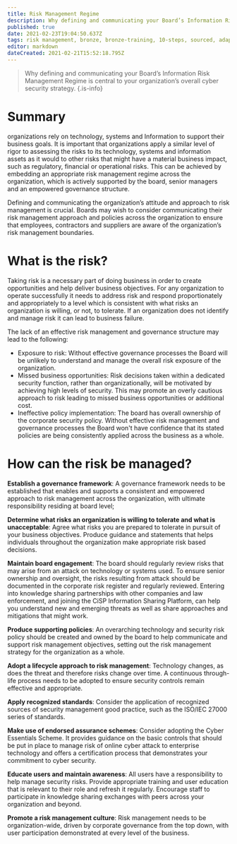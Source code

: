 ```yaml
---
title: Risk Management Regime
description: Why defining and communicating your Board’s Information Risk Management Regime is central to your organization’s overall cyber security strategy.
published: true
date: 2021-02-23T19:04:50.637Z
tags: risk management, bronze, bronze-training, 10-steps, sourced, adapted
editor: markdown
dateCreated: 2021-02-21T15:52:18.795Z
---
```


> Why defining and communicating your Board’s Information Risk Management Regime is central to your organization’s overall cyber security strategy.
{.is-info}


# Summary
organizations rely on technology, systems and Information to support their business goals. It is important that organizations apply a similar level of rigor to assessing the risks to its technology, systems and information assets as it would to other risks that might have a material business impact, such as regulatory, financial or operational risks. This can be achieved by embedding an appropriate risk management regime across the organization, which is actively supported by the board, senior managers and an empowered governance structure.

Defining and communicating the organization’s attitude and approach to risk management is crucial. Boards may wish to consider communicating their risk management approach and policies across the organization to ensure that employees, contractors and suppliers are aware of the organization’s risk management boundaries.

# What is the risk?
Taking risk is a necessary part of doing business in order to create opportunities and help deliver business objectives. For any organization to operate successfully it needs to address risk and respond proportionately and appropriately to a level which is consistent with what risks an organization is willing, or not, to tolerate. If an organization does not identify and manage risk it can lead to business failure.

The lack of an effective risk management and governance structure may lead to the following:

- Exposure to risk: Without effective governance processes the Board will be unlikely to understand and manage the overall risk exposure of the organization.
- Missed business opportunities: Risk decisions taken within a dedicated security function, rather than organizationally, will be motivated by achieving high levels of security. This may promote an overly cautious approach to risk leading to missed business opportunities or additional cost.
- Ineffective policy implementation: The board has overall ownership of the corporate security policy. Without effective risk management and governance processes the Board won't have confidence that its stated policies are being consistently applied across the business as a whole.

# How can the risk be managed?
**Establish a governance framework**:  A governance framework needs to be established that enables and supports a consistent and empowered approach to risk management across the organization, with ultimate responsibility residing at board level;

**Determine what risks an organization is willing to tolerate and what is unacceptable**: Agree what risks you are prepared to tolerate in pursuit of your business objectives. Produce guidance and statements that helps individuals throughout the organization make appropriate risk based decisions.

**Maintain board engagement**: The board should regularly review risks that may arise from an attack on technology or systems used. To ensure senior ownership and oversight, the risks resulting from attack should be documented in the corporate risk register and regularly reviewed. Entering into knowledge sharing partnerships with other companies and law enforcement, and joining the CiSP Information Sharing Platform, can help you understand new and emerging threats as well as share approaches and mitigations that might work.

**Produce supporting policies**: An overarching technology and security risk policy should be created and owned by the board to help communicate and support risk management objectives, setting out the risk management strategy for the organization as a whole.

**Adopt a lifecycle approach to risk management**: Technology changes, as does the threat and therefore risks change over time. A continuous through-life process needs to be adopted to ensure security controls remain effective and appropriate.

**Apply recognized standards**: Consider the application of recognized sources of security management good practice, such as the ISO/IEC 27000 series of standards.

**Make use of endorsed assurance schemes**: Consider adopting the Cyber Essentials Scheme. It provides guidance on the basic controls that should be put in place to manage risk of online cyber attack to enterprise technology and offers a certification process that demonstrates your commitment to cyber security.

**Educate users and maintain awareness**: All users have a responsibility to help manage security risks. Provide appropriate training and user education that is relevant to their role and refresh it regularly. Encourage staff to participate in knowledge sharing exchanges with peers across your organization and beyond.

**Promote a risk management culture**: Risk management needs to be organization-wide, driven by corporate governance from the top down, with user participation demonstrated at every level of the business.